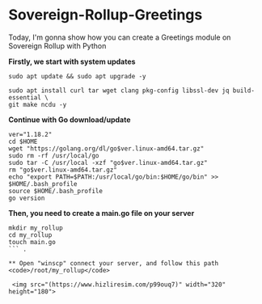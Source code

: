 # Sovereign-Rollup-Greetings
Today, I'm gonna show how you can create a Greetings module on Sovereign Rollup with Python

**Firstly, we start with system updates**

```
sudo apt update && sudo apt upgrade -y

sudo apt install curl tar wget clang pkg-config libssl-dev jq build-essential \
git make ncdu -y
```

**Continue with Go download/update**

```
ver="1.18.2"
cd $HOME
wget "https://golang.org/dl/go$ver.linux-amd64.tar.gz"
sudo rm -rf /usr/local/go
sudo tar -C /usr/local -xzf "go$ver.linux-amd64.tar.gz"
rm "go$ver.linux-amd64.tar.gz"
echo "export PATH=$PATH:/usr/local/go/bin:$HOME/go/bin" >> $HOME/.bash_profile
source $HOME/.bash_profile
go version
```


**Then, you need to create a main.go file on your server**

```
mkdir my_rollup
cd my_rollup
touch main.go
``` .

** Open "winscp" connect your server, and follow this path <code>/root/my_rollup</code>

 <img src="(https://www.hizliresim.com/p99ouq7)" width="320" height="180">
